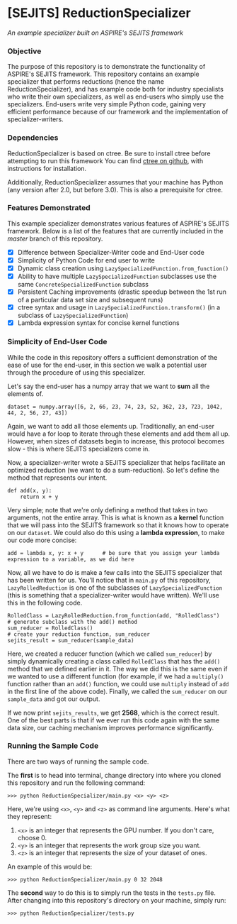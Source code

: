 [SEJITS] ReductionSpecializer
====================
*An example specializer built on ASPIRE's SEJITS framework*

### Objective ###

The purpose of this repository is to demonstrate the functionality of ASPIRE's SEJITS framework. This
repository contains an example specializer that performs reductions (hence the name ReductionSpecializer),
and has example code both for industry specialists who write their own specializers, as well as end-users 
who simply use the specializers. End-users write very simple Python code, gaining very efficient performance
because of our framework and the implementation of specializer-writers.

### Dependencies ###

ReductionSpecializer is based on ctree. Be sure to install ctree before attempting to run this framework 
You can find [ctree on github](http://github.com/ucb-sejits/ctree), with instructions for installation.

Additionally, ReductionSpecializer assumes that your machine has Python (any version after 2.0, but before 
3.0). This is also a prerequisite for ctree.

### Features Demonstrated ###

This example specializer demonstrates various features of ASPIRE's SEJITS framework. Below is a list of the features
that are currently included in the *master* branch of this repository.

- [X] Difference between Specializer-Writer code and End-User code
- [X] Simplicity of Python Code for end user to write
- [X] Dynamic class creation using `LazySpecializedFunction.from_function()`
- [X] Ability to have multiple `LazySpecializedFunction` subclasses use the same `ConcreteSpecializedFunction` subclass
- [X] Persistent Caching improvements (drastic speedup between the 1st run of a particular data set size and subsequent runs)
- [X] ctree syntax and usage in `LazySpecializedFunction.transform()` (in a subclass of `LazySpecializedFunction`)
- [X] Lambda expression syntax for concise kernel functions

### Simplicity of End-User Code ###

While the code in this repository offers a sufficient demonstration of the ease of use for the end-user, in this section
we walk a potential user through the procedure of using this specializer.

Let's say the end-user has a numpy array that we want to **sum** all the elements of. 

``` 
dataset = numpy.array([6, 2, 66, 23, 74, 23, 52, 362, 23, 723, 1042, 44, 2, 56, 27, 43])
```

Again, we want to add all those elements up. Traditionally, an end-user would have a for loop to iterate through these
elements and add them all up. However, when sizes of datasets begin to increase, this protocol becomes slow - this is
where SEJITS specializers come in. 

Now, a specializer-writer wrote a SEJITS specializer that helps facilitate an optimized reduction (we want to do a sum-reduction). So let's define the method that represents our intent.
```
def add(x, y):
    return x + y
```
Very simple; note that we're only defining a method that takes in two arguments, not the entire array. This is what is known
as a **kernel** function that we will pass into the SEJITS framework so that it knows how to operate on our `dataset`. We could also do this using a **lambda expression**, to make our code more concise:

```
add = lambda x, y: x + y      # be sure that you assign your lambda expression to a variable, as we did here
```

Now, all we have to do is make a few calls into the SEJITS specializer that has been written for us. You'll notice that in
`main.py` of this repository, `LazyRolledReduction` is one of the subclasses of `LazySpecializedFunction` (this is something
that a specializer-writer would have written). We'll use this in the following code.

```
RolledClass = LazyRolledReduction.from_function(add, "RolledClass")         # generate subclass with the add() method
sum_reducer = RolledClass()                                                 # create your reduction function, sum_reducer       
sejits_result = sum_reducer(sample_data)
```
Here, we created a reducer function (which we called `sum_reducer`) by simply dynamically creating a class called `RolledClass` that has the `add()` method that we defined earlier in it. The way we did this is the same even if we wanted to use a different
function (for example, if we had a `multiply()` function rather than an `add()` function, we could use `multiply` instead of `add` in the first line of the above code). Finally, we called the `sum_reducer` on our `sample_data` and got our output.

If we now print `sejits_results`, we get **2568**, which is the correct result. One of the best parts is that if we ever run this code again with the same data size, our caching mechanism improves performance significantly.

### Running the Sample Code ###

There are two ways of running the sample code.

The **first** is to head into terminal, change directory into where you cloned this repository and run the following command:

```
>>> python ReductionSpecializer/main.py <x> <y> <z>
```
Here, we're using `<x>`, `<y>` and `<z>` as command line arguments. Here's what they represent:

1. `<x>` is an integer that represents the GPU number. If you don't care, choose 0.
2. `<y>` is an integer that represents the work group size you want. 
3. `<z>` is an integer that represents the size of your dataset of ones.

An example of this would be:
```
>>> python ReductionSpecializer/main.py 0 32 2048
```

The **second** way to do this is to simply run the tests in the `tests.py` file. After changing into this repository's directory on your machine, simply run:
```
>>> python ReductionSpecializer/tests.py
```
